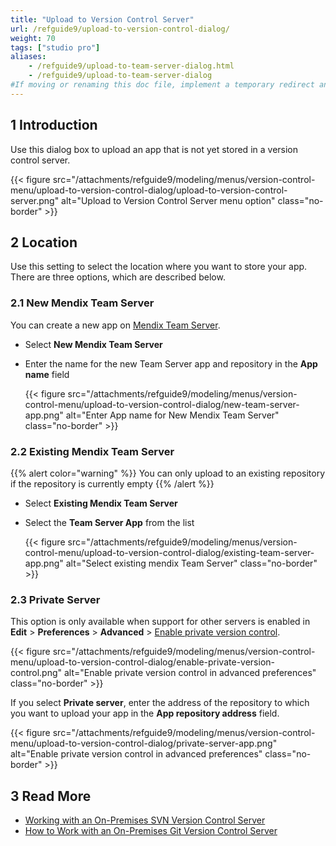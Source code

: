 ```yaml
---
title: "Upload to Version Control Server"
url: /refguide9/upload-to-version-control-dialog/
weight: 70
tags: ["studio pro"]
aliases:
    - /refguide9/upload-to-team-server-dialog.html
    - /refguide9/upload-to-team-server-dialog
#If moving or renaming this doc file, implement a temporary redirect and let the respective team know they should update the URL in the product. See Mapping to Products for more details.
---
```


## 1 Introduction

Use this dialog box to upload an app that is not yet stored in a version control server.

{{< figure src="/attachments/refguide9/modeling/menus/version-control-menu/upload-to-version-control-dialog/upload-to-version-control-server.png" alt="Upload to Version Control Server menu option" class="no-border" >}}

## 2 Location

Use this setting to select the location where you want to store your app. There are three options, which are described below.

### 2.1 New Mendix Team Server

You can create a new app on [Mendix Team Server](/developerportal/general/team-server/).

* Select **New Mendix Team Server**
* Enter the name for the new Team Server app and repository in the **App name** field

    {{< figure src="/attachments/refguide9/modeling/menus/version-control-menu/upload-to-version-control-dialog/new-team-server-app.png" alt="Enter App name for New Mendix Team Server" class="no-border" >}}

### 2.2 Existing Mendix Team Server

{{% alert color="warning" %}}
You can only upload to an existing repository if the repository is currently empty
{{% /alert %}}

* Select **Existing Mendix Team Server**
* Select the **Team Server App** from the list

    {{< figure src="/attachments/refguide9/modeling/menus/version-control-menu/upload-to-version-control-dialog/existing-team-server-app.png" alt="Select existing mendix Team Server" class="no-border" >}}

### 2.3 Private Server

This option is only available when support for other servers is enabled in **Edit** > **Preferences** > **Advanced** > [Enable private version control](/refguide9/preferences-dialog/#enable).

{{< figure src="/attachments/refguide9/modeling/menus/version-control-menu/upload-to-version-control-dialog/enable-private-version-control.png" alt="Enable private version control in advanced preferences" class="no-border" >}}

If you select **Private server**, enter the address of the repository to which you want to upload your app in the **App repository address** field.

{{< figure src="/attachments/refguide9/modeling/menus/version-control-menu/upload-to-version-control-dialog/private-server-app.png" alt="Enable private version control in advanced preferences" class="no-border" >}}

## 3 Read More

* [Working with an On-Premises SVN Version Control Server](/refguide9/on-premises-svn/)
* [How to Work with an On-Premises Git Version Control Server](/refguide9/on-premises-git/)

